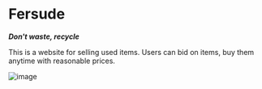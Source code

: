 # Fersude
***Don't waste, recycle***

This is a website for selling used items. Users can bid on items, buy them anytime with reasonable prices.

![image](https://user-images.githubusercontent.com/7340804/216787325-afd0be03-46db-4f99-9fed-b5430fd05f17.png)

